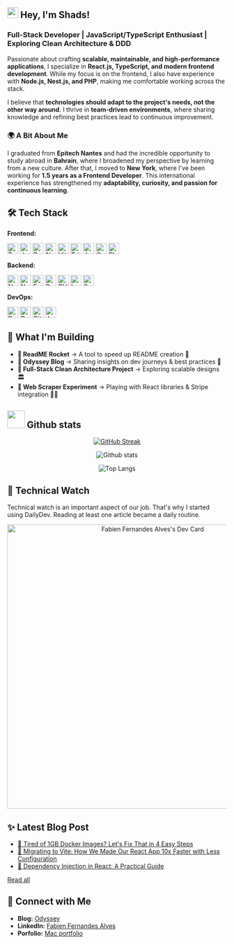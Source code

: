 <!--<div align="center">
  <img src="assets/stats.svg" width="500px" />
</div>-->

## <img src="https://media.giphy.com/media/hvRJCLFzcasrR4ia7z/giphy.gif" width="25" /> Hey, I'm Shads!

### Full-Stack Developer | JavaScript/TypeScript Enthusiast | Exploring Clean Architecture & DDD

Passionate about crafting **scalable, maintainable, and high-performance applications**, I specialize in **React.js, TypeScript, and modern frontend development**. While my focus is on the frontend, I also have experience with **Node.js, Nest.js, and PHP**, making me comfortable working across the stack.

I believe that **technologies should adapt to the project's needs, not the other way around**. I thrive in **team-driven environments**, where sharing knowledge and refining best practices lead to continuous improvement.

### 🌍 A Bit About Me

I graduated from **Epitech Nantes** and had the incredible opportunity to study abroad in **Bahrain**, where I broadened my perspective by learning from a new culture. After that, I moved to **New York**, where I've been working for **1.5 years as a Frontend Developer**. This international experience has strengthened my **adaptability, curiosity, and passion for continuous learning**.

## 🛠 Tech Stack

**Frontend:**

<img src="https://img.shields.io/badge/TypeScript-282C34?style=for-the-badge&logo=typescript&logoColor=#3178C6" alt="TypeScript logo" height="25" /> <img src="https://img.shields.io/badge/JavaScript-282C34?style=for-the-badge&logo=javascript&logoColor=F7DF1E" alt="JavaScript logo" height="25" /> <img src="https://img.shields.io/badge/React-20232A?style=for-the-badge&logo=react&logoColor=61DAFB" alt="React logo" height="25" /> <img src="https://img.shields.io/badge/Next.js-20232A?style=for-the-badge&logo=nextdotjs&logoColor=white" alt="Next.js logo" height="25" /> <img src="https://img.shields.io/badge/Vite-20232A?style=for-the-badge&logo=vite&logoColor=#646CFF" alt="Vite" height="25" /> <img src="https://img.shields.io/badge/Tailwind%20CSS-20232A?style=for-the-badge&logo=tailwindcss&logoColor=#06B6D4" alt="Tailwind CSS" height="25" /> <img src="https://img.shields.io/badge/Jest-282C34?style=for-the-badge&logo=jest&logoColor=C21325" alt="Jest logo" height="25" /> <img src="https://img.shields.io/badge/Cypress-282C34?style=for-the-badge&logo=cypress&logoColor=69D3A7" alt="Cypress logo" height="25" /> <img src="https://img.shields.io/badge/Playwright-282C34?style=for-the-badge&logo=playwright&logoColor=2EAD33" alt="Playwright logo" height="25" />

**Backend:**

<img src="https://img.shields.io/badge/Node.js-282C34?style=for-the-badge&logo=nodedotjs&logoColor=339933" alt="Node.js logo" height="25" /> <img src="https://img.shields.io/badge/Nest.js-282C34?style=for-the-badge&logo=nestjs&logoColor=E0234E" alt="Nest.js logo" height="25" /> <img src="https://img.shields.io/badge/Express-282C34?style=for-the-badge&logo=express&logoColor=white" alt="Express logo" height="25" /> <img src="https://img.shields.io/badge/PostgreSQL-282C34?style=for-the-badge&logo=postgresql&logoColor=4169E1" alt="PostgreSQL logo" height="25" /> <img src="https://img.shields.io/badge/PHP-282C34?style=for-the-badge&logo=php&logoColor=777BB4" alt="PHP logo" height="25" /> <img src="https://img.shields.io/badge/Laravel-282C34?style=for-the-badge&logo=laravel&logoColor=FF2D20" alt="Laravel logo" height="25" /> <img src="https://img.shields.io/badge/Symfony-282C34?style=for-the-badge&logo=symfony&logoColor=white" alt="Symfony logo" height="25" />

**DevOps:**

<img src="https://img.shields.io/badge/Docker-282C34?style=for-the-badge&logo=docker&logoColor=2496ED" alt="Docker logo" height="25" /> <img src="https://img.shields.io/badge/Docker%20Compose-282C34?style=for-the-badge&logo=docker&logoColor=2496ED" alt="Docker Compose logo" height="25" /> <img src="https://img.shields.io/badge/GitHub%20Actions-282C34?style=for-the-badge&logo=githubactions&logoColor=2088FF" alt="GitHub Actions logo" height="25" /> <img src="https://img.shields.io/badge/Jenkins-282C34?style=for-the-badge&logo=jenkins&logoColor=D24939" alt="Jenkins logo" height="25" />

<!-- <img src="https://img.shields.io/badge/HTML5-282C34?style=for-the-badge&logo=html5&logoColor=E34F26" alt="HTML5 logo" title="HTML5" height="25" />

<img src="https://img.shields.io/badge/CSS3-282C34?style=for-the-badge&logo=css3&logoColor=1572B6" alt="CSS3 logo" title="CSS3" height="25" />
<img src="https://img.shields.io/badge/Sass-282C34?style=for-the-badge&logo=sass&logoColor=CC6699" alt="Sass logo" title="Sass" height="25" />
<img src="https://img.shields.io/badge/React Native-282C34?style=for-the-badge&logo=react&logoColor=61DAFB" alt="React Native logo" title="React Native" height="25" />
<img src="https://img.shields.io/badge/git-282C34?style=for-the-badge&logo=git&logoColor=F05032" alt="git logo" title="git" height="25" />
<img src="https://img.shields.io/badge/VS%20Code-282C34?style=for-the-badge&logo=visual-studio-code&logoColor=007ACC" alt="Visual Studio Code logo" title="Visual Studio Code" height="25" />
<img src="https://img.shields.io/badge/GraphQL-282C34?style=for-the-badge&logo=graphql&logoColor=E10098" alt="GraphQL logo" title="GraphQL" height="25" />
-->

## 🌱 What I'm Building

- **🔹 ReadME Rocket** → A tool to speed up README creation 🚀
- **🔹 Odyssey Blog** → Sharing insights on dev journeys & best practices 📖
- **🔹 Full-Stack Clean Architecture Project** → Exploring scalable designs 🏛
- **🔹 Web Scraper Experiment** → Playing with React libraries & Stripe integration 🕵️‍♂️

## <img src="https://media.giphy.com/media/QpyF0jsO26GWKTWctv/giphy.gif" width="40" /> Github stats

<div align="center">
  
[![GitHub Streak](https://github-readme-streak-stats.herokuapp.com?user=fernan-x&theme=vue-dark&date_format=j%20M%5B%20Y%5D&fire=FFFFFF)](https://git.io/streak-stats)

![Github stats](https://github-readme-stats.vercel.app/api?username=fernan-x&show_icons=true&theme=vue-dark)

![Top Langs](https://github-readme-stats.vercel.app/api/top-langs/?username=fernan-x&show_icons=true&theme=vue-dark&layout=compact)

</div>

## 📌 Technical Watch

Technical watch is an important aspect of our job. That's why I started using DailyDev. Reading at least one article became a daily routine.

<div align="center">
    <a href="https://app.daily.dev/shads"><img src="https://api.daily.dev/devcards/v2/oEzxWqnkxK5suJdaOF8zE.png?type=wide&r=9rj" width="652" alt="Fabien Fernandes Alves's Dev Card"/></a>
</div>

## ✨ Latest Blog Post

- [📝 Tired of 1GB Docker Images? Let's Fix That in 4 Easy Steps](https://blog.shadui.dev/shrink-your-docker-image/)
- [📝 Migrating to Vite: How We Made Our React App 10x Faster with Less Configuration](https://blog.shadui.dev/migrating-from-webpack-to-vite/)
- [📝 Dependency Injection in React: A Practical Guide](https://blog.shadui.dev/implementing-dependency-injection-in-a-react-project/)

[Read all](https://blog.shadui.dev)

## 📌 Connect with Me

- **Blog:** [Odyssey](https://blog.shadui.dev)
- **LinkedIn:** [Fabien Fernandes Alves](https://www.linkedin.com/in/fabien-fernandes-alves/)
- **Porfolio:** [Mac portfolio](https://fabien.fernandesalves.fr/)
